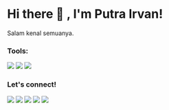 # Hi there 👋 , I'm Putra Irvan!
Salam kenal semuanya.  

### Tools:
<p>
    <img src="https://img.shields.io/badge/Text%20Editor-Visual%20Studio%20Code-blue?&logo=visual%20studio%20code&logoColor=blue" />
    <img src="https://img.shields.io/badge/Notepad&logoColor=blue" />
    <img src="https://gpvc.arturio.dev/secgoh" />
</p>

### Let's connect!
<p>
    <a href="https://putrairvan.skom.id/social" target="blank"><img src="https://img.shields.io/badge/Website-Putra Irvan Site-green?" /></a>
    <a href="https://facebook.com/secgoy" target="blank"><img src="https://img.shields.io/badge/@secgoy-30302f?style=flat&logo=facebook" /></a>
    <a href="https://github.com/secgoy" target="blank"><img src="https://img.shields.io/badge/@secgoy-30302f?style=flat&logo=github" /></a>
    <a href="https://instagram.com/secgoy" target="blank"><img src="https://img.shields.io/badge/@secgoy-30302f?style=flat&logo=instagram" /></a>
    <a href="https://twitter.com/secgoy" target="blank"><img src="https://img.shields.io/badge/@secgoy-30302f?style=flat&logo=twitter" /></a>
</p>
